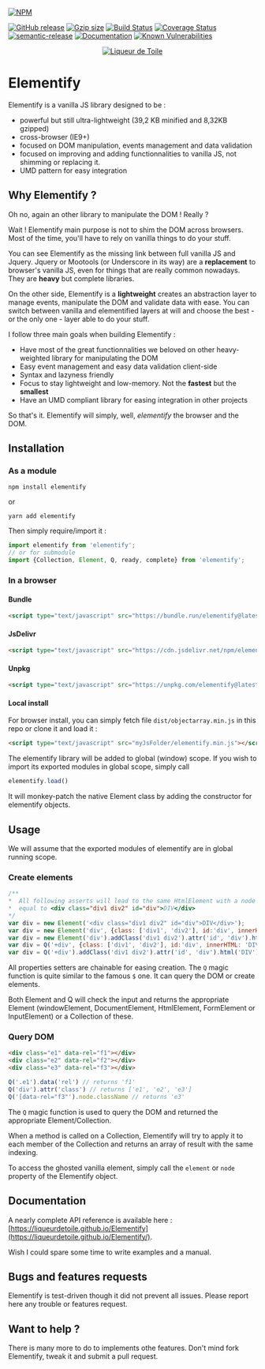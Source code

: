 [![NPM](https://nodei.co/npm/elementify.png?downloads=true&downloadRank=true&stars=true)](https://nodei.co/npm/elementify/)

[![GitHub release](https://img.shields.io/github/release/liqueurdetoile/elementify.svg)](https://www.npmjs.com/package/elementify)
[![Gzip size](http://img.badgesize.io/https://cdn.jsdelivr.net/npm/elementify@latest?compression=gzip&style=flat-square)](https://cdn.jsdelivr.net/npm/elementify@latest)
[![Build Status](https://travis-ci.org/liqueurdetoile/Elementify.svg?branch=master)](https://travis-ci.org/liqueurdetoile/Elementify)
[![Coverage Status](https://coveralls.io/repos/github/liqueurdetoile/Elementify/badge.svg?branch=master)](https://coveralls.io/github/liqueurdetoile/Elementify?branch=master)
[![semantic-release](https://img.shields.io/badge/%20%20%F0%9F%93%A6%F0%9F%9A%80-semantic--release-e10079.svg)](https://github.com/semantic-release/semantic-release)
[![Documentation](https://liqueurdetoile.github.io/Elementify/badge.svg)](https://liqueurdetoile.github.io/Elementify/)
[![Known Vulnerabilities](https://snyk.io/test/github/liqueurdetoile/Elementify/badge.svg?targetFile=package.json)](https://snyk.io/test/github/liqueurdetoile/Elementify?targetFile=package.json)

<p align="center"><a href="https://liqueurdetoile.com" target="\_blank"><img src="https://hosting.liqueurdetoile.com/logo_lqdt.png" alt="Liqueur de Toile"></a></p>

# Elementify
Elementify is a vanilla JS library designed to be :
- powerful but still ultra-lightweight (39,2 KB minified and 8,32KB gzipped)
- cross-browser (IE9+)
- focused on DOM manipulation, events management and data validation
- focused on improving and adding functionnalities to vanilla JS, not shimming or replacing it.
- UMD pattern for easy integration

## Why Elementify ?
Oh no, again an other library to manipulate the DOM ! Really ?

Wait ! Elementify main purpose is not to shim the DOM across browsers. Most of the time, you'll have to rely on vanilla things to do your stuff.

You can see Elementify as the missing link between full vanilla JS and Jquery. Jquery or Mootools (or Underscore in its way)
are a **replacement** to browser's vanilla JS, even for things that are really common nowadays. They are **heavy** but complete
libraries.

On the other side, Elementify is a **lightweight** creates an abstraction layer to manage events, manipulate the DOM and validate data with ease. You can switch between
vanilla and elementified layers at will and choose the best - or the only one - layer able to do your stuff.

I follow three main goals when building Elementify :
- Have most of the great functionnalities we beloved on other heavy-weighted library for manipulating the DOM
- Easy event management and easy data validation client-side
- Syntax and lazyness friendly
- Focus to stay lightweight and low-memory. Not the **fastest** but the **smallest**
- Have an UMD compliant library for easing integration in other projects

So that's it. Elementify will simply, well, *elementify* the browser and the DOM.

## Installation
### As a module
```
npm install elementify
```
or
```
yarn add elementify
```
Then simply require/import it :
```javascript
import elementify from 'elementify';
// or for submodule
import {Collection, Element, Q, ready, complete} from 'elementify';
```

### In a browser
#### Bundle
```html
<script type="text/javascript" src="https://bundle.run/elementify@latest"></script>
```
#### JsDelivr
```html
<script type="text/javascript" src="https://cdn.jsdelivr.net/npm/elementify@latest"></script>
```
#### Unpkg
```html
<script type="text/javascript" src="https://unpkg.com/elementify@latest"></script>
```
#### Local install
For browser install, you can simply fetch file `dist/objectarray.min.js` in this repo or clone it and load it :
```html
<script type="text/javascript" src="myJsFolder/elementify.min.js"></script>
```

The elementify library will be added to global (window) scope. If you wish to import its exported modules in global scope, simply call
```javascript
elementify.load()
```
It will monkey-patch the native Element class by adding the constructor for elementify objects.

## Usage
We will assume that the exported modules of elementify are in global running scope.
### Create elements
```javascript
/**
*  All following asserts will lead to the same HtmlElement with a node
*  equal to <div class="div1 div2" id="div">DIV</div>
*/
var div = new Element('<div class="div1 div2" id="div">DIV</div>');
var div = new Element('div', {class: ['div1', 'div2'], id:'div', innerHTML: 'DIV'});
var div = new Element('div').addClass('div1 div2').attr('id', 'div').html('DIV');
var div = Q('+div', {class: ['div1', 'div2'], id:'div', innerHTML: 'DIV'});
var div = Q('+div').addClass('div1 div2').attr('id', 'div').html('DIV');
```
All properties setters are chainable for easing creation. The `Q` magic function is quite similar to the famous `$` one. It can query the DOM or create elements.

Both Element and Q will check the input and returns the appropriate Element (windowElement, DocumentElement, HtmlElement, FormElement or InputElement) or a Collection of these.

### Query DOM
```html
<div class="e1" data-rel="f1"></div>
<div class="e2" data-rel="f2"></div>
<div class="e3" data-rel="f3"></div>
```

```javascript
Q('.e1').data('rel') // returns 'f1'
Q('div').attr('class') // returns ['e1', 'e2', 'e3']
Q('[data-rel="f3"').node.className // returns 'e3'
```
The `Q` magic function is used to query the DOM and returned the appropriate Element/Collection.

When a method is called on a Collection, Elementify will try to apply it to each member of the Collection and returns an array of result with the same indexing.

To access the ghosted vanilla element, simply call the `element` or `node` property of the Elementify object.

## Documentation
A nearly complete API reference is available here : [https://liqueurdetoile.github.io/Elementify](https://liqueurdetoile.github.io/Elementify/).

Wish I could spare some time to write examples and a manual.

## Bugs and features requests
Elementify is test-driven though it did not prevent all issues. Please report here any trouble or features request.

## Want to help ?
There is many more to do to implements othe features. Don't mind fork Elementify, tweak it and submit a pull request.
